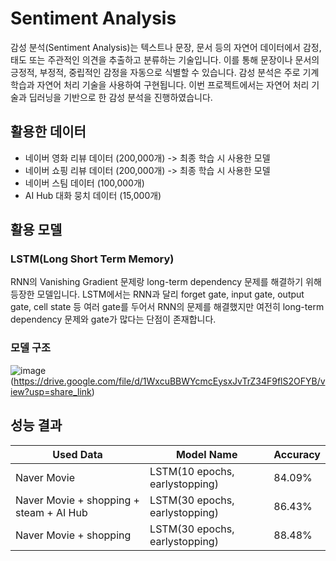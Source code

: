 # Sentiment Analysis
감성 분석(Sentiment Analysis)는 텍스트나 문장, 문서 등의 자연어 데이터에서 감정, 태도 또는 주관적인 의견을 추출하고 분류하는 기술입니다. 이를 통해 문장이나 문서의 긍정적, 부정적, 중립적인 감정을 자동으로 식별할 수 있습니다. 감성 분석은 주로 기계 학습과 자연어 처리 기술을 사용하여 구현됩니다. 이번 프로젝트에서는 자연어 처리 기술과 딥러닝을 기반으로 한 감성 분석을 진행하였습니다.
## 활용한 데이터
<ul>
<li> 네이버 영화 리뷰 데이터 (200,000개) -> 최종 학습 시 사용한 모델 </li>
<li> 네이버 쇼핑 리뷰 데이터 (200,000개) -> 최종 학습 시 사용한 모델 </li>
  <li> 네이버 스팀 데이터 (100,000개) </li>
  <li> AI Hub 대화 뭉치 데이터 (15,000개) </li>
 </ul>

## 활용 모델
### LSTM(Long Short Term Memory)
RNN의 Vanishing Gradient 문제랑 long-term dependency 문제를 해결하기 위해 등장한 모델입니다. LSTM에서는 RNN과 달리 forget gate, input gate, output gate, cell state 등 여러 gate를 두어서 RNN의 문제를 해결했지만 여전히 long-term dependency 문제와 gate가 많다는 단점이 존재합니다.

### 모델 구조
![image](https://github.com/BOAZ-secondmini/song_recommendation/assets/84063359/946db17c-175d-46e6-b3c7-3b0e7ca45247)
(https://drive.google.com/file/d/1WxcuBBWYcmcEysxJvTrZ34F9flS2OFYB/view?usp=share_link)
## 성능 결과
|Used Data|Model Name|Accuracy|
|---|---|---|
|Naver Movie|LSTM(10 epochs, earlystopping)|84.09%|
|Naver Movie + shopping + steam + AI Hub|LSTM(30 epochs, earlystopping)|86.43%|
|Naver Movie + shopping|LSTM(30 epochs, earlystopping)|88.48%|



